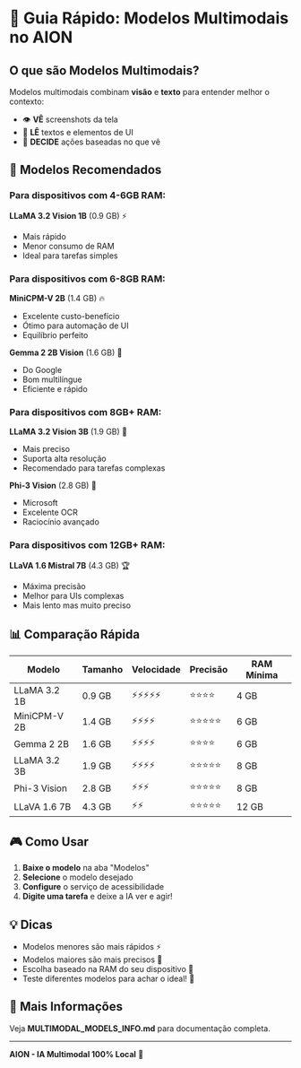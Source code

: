 # 🎯 Guia Rápido: Modelos Multimodais no AION

## O que são Modelos Multimodais?

Modelos multimodais combinam **visão** e **texto** para entender melhor o contexto:

- 👁️ **VÊ** screenshots da tela
- 📝 **LÊ** textos e elementos de UI
- 🎯 **DECIDE** ações baseadas no que vê

## 🚀 Modelos Recomendados

### Para dispositivos com 4-6GB RAM:
**LLaMA 3.2 Vision 1B** (0.9 GB) ⚡
- Mais rápido
- Menor consumo de RAM
- Ideal para tarefas simples

### Para dispositivos com 6-8GB RAM:
**MiniCPM-V 2B** (1.4 GB) 🔥
- Excelente custo-benefício
- Ótimo para automação de UI
- Equilíbrio perfeito

**Gemma 2 2B Vision** (1.6 GB) 🌟
- Do Google
- Bom multilíngue
- Eficiente e rápido

### Para dispositivos com 8GB+ RAM:
**LLaMA 3.2 Vision 3B** (1.9 GB) 💎
- Mais preciso
- Suporta alta resolução
- Recomendado para tarefas complexas

**Phi-3 Vision** (2.8 GB) 💎
- Microsoft
- Excelente OCR
- Raciocínio avançado

### Para dispositivos com 12GB+ RAM:
**LLaVA 1.6 Mistral 7B** (4.3 GB) 🏆
- Máxima precisão
- Melhor para UIs complexas
- Mais lento mas muito preciso

## 📊 Comparação Rápida

| Modelo | Tamanho | Velocidade | Precisão | RAM Mínima |
|--------|---------|------------|----------|------------|
| LLaMA 3.2 1B | 0.9 GB | ⚡⚡⚡⚡⚡ | ⭐⭐⭐⭐ | 4 GB |
| MiniCPM-V 2B | 1.4 GB | ⚡⚡⚡⚡ | ⭐⭐⭐⭐⭐ | 6 GB |
| Gemma 2 2B | 1.6 GB | ⚡⚡⚡⚡ | ⭐⭐⭐⭐ | 6 GB |
| LLaMA 3.2 3B | 1.9 GB | ⚡⚡⚡⚡ | ⭐⭐⭐⭐⭐ | 8 GB |
| Phi-3 Vision | 2.8 GB | ⚡⚡⚡ | ⭐⭐⭐⭐⭐ | 8 GB |
| LLaVA 1.6 7B | 4.3 GB | ⚡⚡ | ⭐⭐⭐⭐⭐ | 12 GB |

## 🎮 Como Usar

1. **Baixe o modelo** na aba "Modelos"
2. **Selecione** o modelo desejado
3. **Configure** o serviço de acessibilidade
4. **Digite uma tarefa** e deixe a IA ver e agir!

## 💡 Dicas

- Modelos menores são mais rápidos ⚡
- Modelos maiores são mais precisos 🎯
- Escolha baseado na RAM do seu dispositivo 📱
- Teste diferentes modelos para achar o ideal! 🧪

## 🔗 Mais Informações

Veja **MULTIMODAL_MODELS_INFO.md** para documentação completa.

---
**AION - IA Multimodal 100% Local** 🚀
